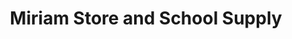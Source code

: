 ---
title: "Miriam Store and School Supply"
url: /marikina/miriam-store-and-school-supply/
shop: Kramladen
---